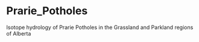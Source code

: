 # Prarie_Potholes
Isotope hydrology of Prarie Potholes in the Grassland and Parkland regions of Alberta
